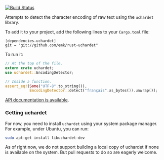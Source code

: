 [![Build Status](https://travis-ci.org/emk/rust-uchardet.svg?branch=master)](https://travis-ci.org/emk/rust-uchardet)

Attempts to detect the character encoding of raw text using the `uchardet`
library.

To add it to your project, add the following lines to your `Cargo.toml`
file:

```
[dependencies.uchardet]
git = "git://github.com/emk/rust-uchardet"
```

To run it:

```rust
// At the top of the file.
extern crate uchardet;
use uchardet::EncodingDetector;

// Inside a function.
assert_eq!(Some("UTF-8".to_string()),
           EncodingDetector::detect("français".as_bytes()).unwrap());
```

[API documentation is available][apidoc].

[apidoc]: http://www.rust-ci.org/emk/rust-uchardet/doc/uchardet/

### Getting uchardet

For now, you need to install `uchardet` using your system package manager.
For example, under Ubuntu, you can run:

```sh
sudo apt-get install libuchardet-dev
```

As of right now, we do not support building a local copy of uchardet if
none is available on the system.  But pull requests to do so are eagerly
welcome.
